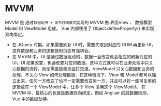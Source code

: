 # MVVM

MVVM 是 通过`数据劫持 + 发布订阅模式`实现的
MVVM 由 界面View 、 数据模型Model 和 ViewModel 组成。
Vue 内部使⽤了 Object.defineProperty() 来实现双向绑定。

- 在 JQuery 时期，如果需要刷新 UI 时，需要先取到对应的 DOM 再更新 UI，这样数据和业务的逻辑就和⻚⾯有强耦合。
- 在 MVVM 中，UI 是通过数据驱动的，数据⼀旦改变就会相应的刷新对应的 UI，UI 如果改变，也会改变对应的数据。这种⽅式就可以在业务处理中只关⼼数据的流转，⽽⽆需直接和⻚⾯打交道。ViewModel 只关⼼数据和业务的处理，不关⼼ View 如何处理数据，在这种情况下，View 和 Model 都可以独⽴出来，任何⼀⽅改变了也不⼀定需要改变另⼀⽅，并且可以将⼀些可复⽤的逻辑放在⼀个 ViewModel 中，让多个 View 复⽤这个 ViewModel。 在 MVVM 中，最核⼼的也就是数据双向绑定，例如 Angluar 的脏数据检测，Vue 中的数据劫持。
